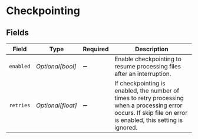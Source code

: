 # Checkpointing


## Fields

| Field                                                                                                                                                           | Type                                                                                                                                                            | Required                                                                                                                                                        | Description                                                                                                                                                     |
| --------------------------------------------------------------------------------------------------------------------------------------------------------------- | --------------------------------------------------------------------------------------------------------------------------------------------------------------- | --------------------------------------------------------------------------------------------------------------------------------------------------------------- | --------------------------------------------------------------------------------------------------------------------------------------------------------------- |
| `enabled`                                                                                                                                                       | *Optional[bool]*                                                                                                                                                | :heavy_minus_sign:                                                                                                                                              | Enable checkpointing to resume processing files after an interruption.                                                                                          |
| `retries`                                                                                                                                                       | *Optional[float]*                                                                                                                                               | :heavy_minus_sign:                                                                                                                                              | If checkpointing is enabled, the number of times to retry processing when a processing error occurs. If skip file on error is enabled, this setting is ignored. |